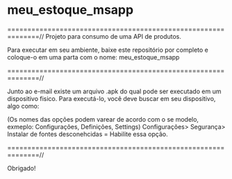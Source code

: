 # meu_estoque_msapp
==============================================================//
Projeto para consumo de uma API de produtos.

Para executar em seu ambiente, baixe este repositório por completo e coloque-o em uma parta com o nome:
meu_estoque_msapp

==============================================================//

Junto ao e-mail existe um arquivo .apk do qual pode ser executado em um dispositivo fisico.
Para executá-lo, você deve buscar em seu dispositivo, algo como:

(Os nomes das opções podem varear de acordo com o se modelo, exmeplo: Configurações, Definições, Settings)
Configurações>
Segurança>
Instalar de fontes desconehcidas = Habilite essa opção.

==============================================================//

Obrigado!
